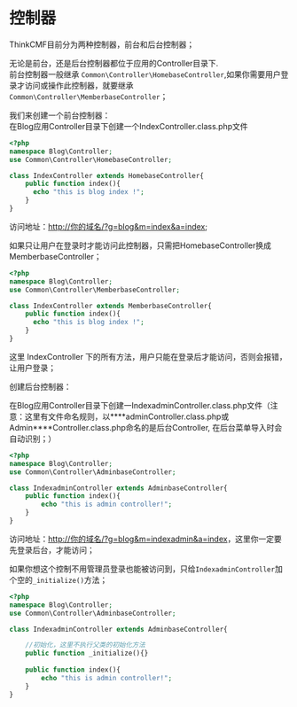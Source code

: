 # 控制器

ThinkCMF目前分为两种控制器，前台和后台控制器； 

无论是前台，还是后台控制器都位于应用的Controller目录下.  
前台控制器一般继承 `Common\Controller\HomebaseController`,如果你需要用户登录才访问或操作此控制器，就要继承 `Common\Controller\MemberbaseController`；

我们来创建一个前台控制器：  
在Blog应用Controller目录下创建一个IndexController.class.php文件
```php
<?php
namespace Blog\Controller;
use Common\Controller\HomebaseController;

class IndexController extends HomebaseController{
    public function index(){
      echo "this is blog index !";
    }
}
```
访问地址：[http://你的域名/?g=blog&m=index&a=index]();

如果只让用户在登录时才能访问此控制器，只需把HomebaseController换成MemberbaseController；

```php
<?php
namespace Blog\Controller;
use Common\Controller\MemberbaseController;

class IndexController extends MemberbaseController{
    public function index(){
      echo "this is blog index !";
    }
}
```
这里 IndexController 下的所有方法，用户只能在登录后才能访问，否则会报错，让用户登录；

创建后台控制器：

在Blog应用Controller目录下创建一IndexadminController.class.php文件（注意：这里有文件命名规则，以\*\*\*\*adminController.class.php或 Admin\*\*\*\*Controller.class.php命名的是后台Controller, 在后台菜单导入时会自动识别；）

```php
<?php
namespace Blog\Controller;
use Common\Controller\AdminbaseController;

class IndexadminController extends AdminbaseController{
    public function index(){
        echo "this is admin controller!";
    }
}
```
访问地址：[http://你的域名/?g=blog&m=indexadmin&a=index]()，这里你一定要先登录后台，才能访问；

如果你想这个控制不用管理员登录也能被访问到，只给`IndexadminController`加个空的`_initialize()`方法；

```php
<?php
namespace Blog\Controller;
use Common\Controller\AdminbaseController;

class IndexadminController extends AdminbaseController{

    //初始化，这里不执行父类的初始化方法
    public function _initialize(){}
    
    public function index(){
        echo "this is admin controller!";
    }
}
```